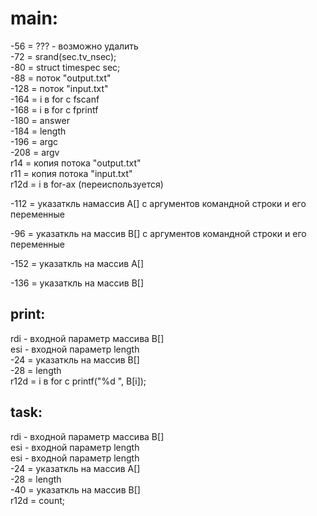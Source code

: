 # main:
-56 = ??? - возможно удалить <br/>
-72 = srand(sec.tv_nsec); <br/>
-80 = struct timespec sec; <br/>
-88 = поток "output.txt" <br/>
-128 = поток "input.txt" <br/>
-164 = i в for с fscanf <br/>
-168 = i в for с fprintf <br/>
-180 = answer <br/>
-184 = length <br/>
-196 = argc <br/>
-208 = argv <br/>
r14 = копия потока "output.txt" <br/>
r11 = копия потока "input.txt" <br/>
r12d = i в for-ах (переиспользуется) <br/>

-112 = указаткль намассив A[] с аргументов командной 
строки и его переменные <br/>

-96 = указаткль на массив B[] с аргументов командной 
строки и его переменные <br/>

-152 = указаткль на массив A[] <br/>

-136 = указаткль на массив B[] <br/>

## print:
rdi - входной параметр массива B[] <br/>
esi - входной параметр length <br/>
-24 = указаткль на массив B[] <br/>
-28 = length <br/>
r12d = i в for c printf("%d ", B[i]); <br/>

## task:
rdi - входной параметр массива B[] <br/>
esi - входной параметр length <br/>
esi - входной параметр length <br/>
-24 = указаткль на массив A[] <br/>
-28 = length <br/>
-40 = указаткль на массив B[] <br/>
r12d = count; <br/>
